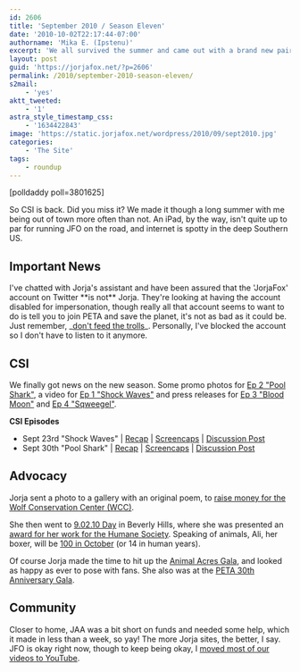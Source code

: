```yaml
---
id: 2606
title: 'September 2010 / Season Eleven'
date: '2010-10-02T22:17:44-07:00'
authorname: 'Mika E. (Ipstenu)'
excerpt: 'We all survived the summer and came out with a brand new pair of episodes of CSI!'
layout: post
guid: 'https://jorjafox.net/?p=2606'
permalink: /2010/september-2010-season-eleven/
s2mail:
    - 'yes'
aktt_tweeted:
    - '1'
astra_style_timestamp_css:
    - '1634422843'
image: 'https://static.jorjafox.net/wordpress/2010/09/sept2010.jpg'
categories:
    - 'The Site'
tags:
    - roundup
---
```


<div class="alignleft">[polldaddy poll=3801625]</div>

So CSI is back.  Did you miss it?  We made it though a long summer with me being out of town more often than not. An iPad, by the way, isn't quite up to par for running JFO on the road, and internet is spotty in the deep Southern US.

<h2>Important News</h2>
I've chatted with Jorja's assistant and have been assured that the 'JorjaFox' account on Twitter **is not** Jorja.  They're looking at having the account disabled for impersonation, though really all that account seems to want to do is tell you to join PETA and save the planet, it's not as bad as it could be.  Just remember, _<a href="https://jorjafox.net/wiki/JorjaPedia:Troll">don't feed the trolls</a>_.  Personally, I've blocked the account so I don't have to listen to it anymore.

<h2>CSI</h2>
We finally got news on the new season.  Some promo photos for  <a href="https://jorjafox.net/blog/csi-11x02-pool-shark-promotional-photos/">Ep 2 "Pool Shark"</a>, a video for <a href="https://jorjafox.net/blog/promo-video-shock-wave/">Ep 1 "Shock Waves"</a> and press releases for <a href="https://jorjafox.net/blog/press-release-blood-moon/">Ep 3 "Blood Moon"</a> and <a href="https://jorjafox.net/blog/press-release-sqweegel/">Ep 4 "Sqweegel"</a>.

**CSI Episodes**
<ul>
	<li>Sept 23rd "Shock Waves" | <a href="https://jorjafox.net/wiki/Shock_Waves">Recap</a> | <a href="https://jorjafox.net/gallery/tv/csi/season11/shockwaves/">Screencaps</a> | <a href="https://jorjafox.net/blog/csi-11x01-shock-waves/">Discussion Post</a></li>
	<li>Sept 30th "Pool Shark" | <a href="https://jorjafox.net/wiki/Pool_Shark">Recap</a> | <a href="https://jorjafox.net/gallery/tv/csi/season11/poolshark/">Screencaps</a> | <a href="https://jorjafox.net/blog/csi-11x02-pool-shark/">Discussion Post</a></li>
</ul>

<h2>Advocacy</h2>
Jorja sent a photo to a gallery with an original poem, to <a href="https://jorjafox.net/blog/jorjas-art-poem-wolf-life/">raise money for the Wolf Conservation Center (WCC)</a>.

She then went to <a href="https://jorjafox.net/blog/jorja-at-9-02-10-day/">9.02.10 Day</a> in Beverly Hills, where she was presented an <a href="https://jorjafox.net/blog/hsus-video-from-9-02-10-day/">award for her work for the Humane Society</a>.  Speaking of animals, Ali, her boxer, will be <a href="https://jorjafox.net/blog/ali-is-100-in-dog-years/">100 in October</a> (or 14 in human years).

Of course Jorja made the time to hit up the <a href="https://jorjafox.net/blog/jorja-at-animal-acres-2010-gala/">Animal Acres Gala</a>, and looked as happy as ever to pose with fans.  She also was at the <a href="https://jorjafox.net/blog/peta-30th-anniversary-gala-photos/">PETA 30th Anniversary Gala</a>.

<h2>Community</h2>
Closer to home, JAA was a bit short on funds and needed some help, which it made in less than a week, so yay!  The more Jorja sites, the better, I say.  JFO is okay right now, though to keep being okay, I <a href="https://jorjafox.net/blog/videos-are-mostly-youtubed/">moved most of our videos to YouTube</a>.

